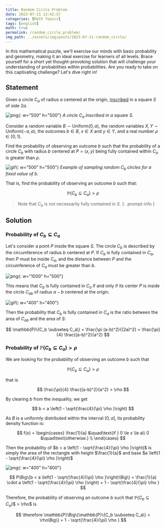 ```yaml
---
title: Random Circle Problem
date: 2023-07-21 13:42:57
categories: [Math Topics]
tags: [english]
math: true
permalink: /random_circle_problem/
img_path: ../assets/img/posts/2023-07-21-random_circle/
---
```


In this mathematical puzzle, we'll exercise our minds with basic probability and geometry, making it an ideal exercise for learners of all levels. Brace yourself for a short yet thought-provoking solution that will challenge your understanding of probabilities within probabilities. Are you ready to take on this captivating challenge? Let's dive right in!

## Statement

Given a circle $C_a$​ of radius $a$ centered at the origin, [inscribed](https://en.m.wikipedia.org/wiki/Inscribed_figure) in a square $S$ of side $2a$.

![png](statement-S_and_Ca.png){: w="500" h="500"}
_A circle $C_a$ inscribed in a square $S$._

Consider a random variable $B \sim \text{Uniform}(0, a)$, the random variables $X, Y \sim \text{Uniform}(-a, a)$, the outcomes $b \in B$, $x \in X$ and $y \in Y$, and a real number $\rho \in [0, 1)$.

Find the probability of observing an outcome $b$ such that the probability of a circle $C_b$ with radius $b$ centered at $P = (x, y)$ being fully contained within $C_a$ is greater than $\rho$.

![gif](statement-sampling_Cb.gif){: w="500" h="500"}
_Example of sampling random $C_b$ circles for a fixed value of $b$._

That is, find the probability of observing an outcome $b$ such that:

$$
\mathbb{P}\{C_b \subseteq C_a\} > \rho
$$

> Note that $C_b$ is not necessarily fully contained in $S$.
{: .prompt-info }

## Solution

### Probability of $C_b \subseteq C_a$

Let's consider a point $P$ inside the square $S$. The circle $C_b$ is described by the circumference of radius $b$ centered at $P$. If $C_b$ is fully contained in $C_a$, then $P$ must be inside $C_a$, and the distance between $P$ and the circumference of $C_a$ must be greater than $b$.

![png](step1.png){: w="1000" h="500"}

This means that $C_b$ is fully contained in $C_a$ if and only if its center $P$ is inside the circle $C_{ab}$ of radius $a-b$ centered at the origin.

![gif](step2.gif){: w="400" h="400"}

Then the probability that $C_b$ is fully contained in $C_a$ is the ratio between the area of $C_{ab}$ and the area of $S$:

$$
\mathbb{P}\{C_b \subseteq C_a\} = \frac{\pi (a-b)^2}{(2a)^2} = \frac{\pi}{4} \frac{(a-b)^2}{a^2}
$$

### Probability of $\mathbb{P}(C_b \subseteq C_a) > \rho$

We are looking for the probability of observing an outcome $b$ such that

$$
\mathbb{P}\{C_b \subseteq C_a\} > \rho
$$

that is

$$
\frac{\pi}{4} \frac{(a-b)^2}{a^2} > \rho
$$

By clearing $b$ from the inequality, we get

$$
b < a \left(1 - \sqrt{\frac{4}{\pi} \rho }\right)
$$

As $B$ is a uniformly distributed within the interval $[0, a]$, its probability density function is:

$$
f(x) = 
     \begin{cases}
       \frac{1}{a} &\quad\text{if } 0 \le x \le a\\
       0 &\quad\text{otherwise.} \\ 
     \end{cases}
$$

Then the probability of $b < a \left(1 - \sqrt{\frac{4}{\pi} \rho }\right)$ is simply the area of the rectangle with height $\frac{1}{a}$ and base $a \left(1 - \sqrt{\frac{4}{\pi} \rho }\right)$

![png](step3.png){: w="400" h="400"}

$$
P\Big\{b < a \left(1 - \sqrt{\frac{4}{\pi} \rho }\right)\Big\} = \frac{1}{a} \cdot a \left(1 - \sqrt{\frac{4}{\pi} \rho }\right) = 1 - \sqrt{\frac{4}{\pi} \rho }
$$

Therefore, the probability of observing an outcome $b$ such that $\mathbb{P}${$C_b \subseteq C_a$}$ > \rho$ is

$$
\therefore \mathbb{P}\Big\{\mathbb{P}\{C_b \subseteq C_a\} > \rho\Big\} = 1 - \sqrt{\frac{4}{\pi} \rho }
$$
